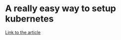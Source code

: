 # A really easy way to setup kubernetes

[Link to the article](https://www.linuxtechi.com/install-kubernetes-on-ubuntu-22-04/?unapproved=53072&moderation-hash=e2092ea8dd88b10870083b1ae3784777#comment-53072)